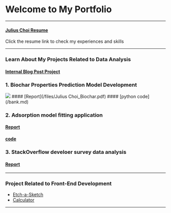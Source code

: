 # Welcome to My Portfolio

---

#### [Julius Choi Resume](/files/resume.pdf)
Click the resume link to check my experiences and skills

---
### Learn About My Projects Related to Data Analysis

#### [Internal Blog Post Project](/bank.md)
### 1. Biochar Properties Prediction Model Development
<img src="images/charcoal.png?raw=true"/>
#### [Report](/files/Julius Choi_Biochar.pdf)
#### [python code](/bank.md)

### 2. Adsorption model fitting application
#### [Report](/files/adsorption.md)
#### [code](https://github.com/drspchoi/adsorption)


### 3. StackOverflow develoer survey data analysis
#### [Report](/files/Stack-Overflow-developer-survey-JC.pdf)
---
<!--
#### [Linked File Project](/files/Day 12 - 21 days to data.pdf)
<img src="images/Julius Choi.png?raw=true"/>
I am going to add my biochar project and some projects from IBM data analyst program.  

---
#### [External Link Project](https://www.linkedin.com/in/drspchoi)
[<img src="images/21 Days To Data Challenge What I've Learned Cover.png?raw=true"/>](https://www.linkedin.com/in/JuliusChoi)
I still have no idea what I would include here


---
#### [Education Project](https://www.linkedin.com/pulse/massachusetts-education-analysis-samantha-paul/)
[<img src="images/21 Days To Data Challenge What I've Learned Cover.png?raw=true"/>](https://www.linkedin.com/pulse/what-i-learned-21-days-data-avery-smith)
In this case study from Data Analytics Accelerator, I was prompted to analyze the State of Massachusetts education data. The main focuses were:
What schools are struggling the most?
How does class size affect college admission?
What are the top math schools in the state? 

---
-->
### Project Related to Front-End Development

- [Etch-a-Sketch](https://drspchoi.github.io/etch-a-sketch/)
- [Calculator](https://drspchoi.github.io/calculator/)

---




